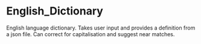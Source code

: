 # English_Dictionary
English language dictionary. Takes user input and provides a definition from a json file. Can correct for capitalisation and suggest near matches.

